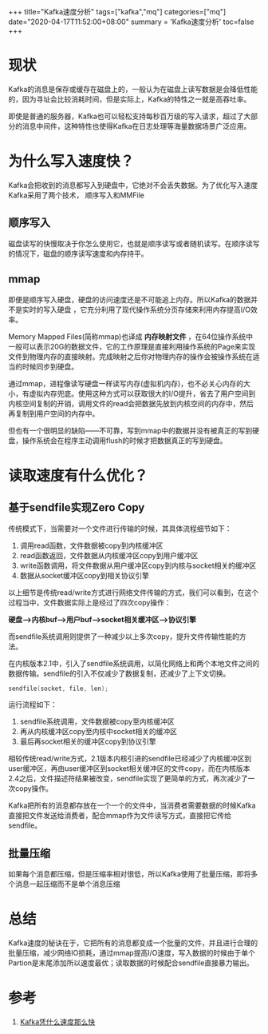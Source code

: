 +++
title="Kafka速度分析"
tags=["kafka","mq"]
categories=["mq"]
date="2020-04-17T11:52:00+08:00"
summary = 'Kafka速度分析'
toc=false
+++

现状
====

Kafka的消息是保存或缓存在磁盘上的，一般认为在磁盘上读写数据是会降低性能的，因为寻址会比较消耗时间，但是实际上，Kafka的特性之一就是高吞吐率。

即使是普通的服务器，Kafka也可以轻松支持每秒百万级的写入请求，超过了大部分的消息中间件，这种特性也使得Kafka在日志处理等海量数据场景广泛应用。

为什么写入速度快？
==================

Kafka会把收到的消息都写入到硬盘中，它绝对不会丢失数据。为了优化写入速度Kafka采用了两个技术， 顺序写入和MMFile

顺序写入
--------

磁盘读写的快慢取决于你怎么使用它，也就是顺序读写或者随机读写。在顺序读写的情况下，磁盘的顺序读写速度和内存持平。

mmap
----

即便是顺序写入硬盘，硬盘的访问速度还是不可能追上内存。所以Kafka的数据并不是实时的写入硬盘 ，它充分利用了现代操作系统分页存储来利用内存提高I/O效率。

Memory Mapped Files(简称mmap)也译成 **内存映射文件** ，在64位操作系统中一般可以表示20G的数据文件，它的工作原理是直接利用操作系统的Page来实现文件到物理内存的直接映射。完成映射之后你对物理内存的操作会被操作系统在适当的时候同步到硬盘。

通过mmap，进程像读写硬盘一样读写内存(虚拟机内存)，也不必关心内存的大小，有虚拟内存兜底。使用这种方式可以获取很大的I/O提升，省去了用户空间到内核空间复制的开销，调用文件的read会把数据先放到内核空间的内存中，然后再复制到用户空间的内存中。

但也有一个很明显的缺陷——不可靠，写到mmap中的数据并没有被真正的写到硬盘，操作系统会在程序主动调用flush的时候才把数据真正的写到硬盘。

读取速度有什么优化？
====================

基于sendfile实现Zero Copy
-------------------------

传统模式下，当需要对一个文件进行传输的时候，其具体流程细节如下：

1.	调用read函数，文件数据被copy到内核缓冲区
2.	read函数返回，文件数据从内核缓冲区copy到用户缓冲区
3.	write函数调用，将文件数据从用户缓冲区copy到内核与socket相关的缓冲区
4.	数据从socket缓冲区copy到相关协议引擎

以上细节是传统read/write方式进行网络文件传输的方式，我们可以看到，在这个过程当中，文件数据实际上是经过了四次copy操作：

**硬盘—>内核buf—>用户buf—>socket相关缓冲区—>协议引擎**

而sendfile系统调用则提供了一种减少以上多次copy，提升文件传输性能的方法。

在内核版本2.1中，引入了sendfile系统调用，以简化网络上和两个本地文件之间的数据传输。sendfile的引入不仅减少了数据复制，还减少了上下文切换。

```c
sendfile(socket, file, len);
```

运行流程如下：

1.	sendfile系统调用，文件数据被copy至内核缓冲区
2.	再从内核缓冲区copy至内核中socket相关的缓冲区
3.	最后再socket相关的缓冲区copy到协议引擎

相较传统read/write方式，2.1版本内核引进的sendfile已经减少了内核缓冲区到user缓冲区，再由user缓冲区到socket相关缓冲区的文件copy，而在内核版本2.4之后，文件描述符结果被改变，sendfile实现了更简单的方式，再次减少了一次copy操作。

Kafka把所有的消息都存放在一个一个的文件中，当消费者需要数据的时候Kafka直接把文件发送给消费者，配合mmap作为文件读写方式，直接把它传给sendfile。

批量压缩
--------

如果每个消息都压缩，但是压缩率相对很低，所以Kafka使用了批量压缩，即将多个消息一起压缩而不是单个消息压缩

总结
====

Kafka速度的秘诀在于，它把所有的消息都变成一个批量的文件，并且进行合理的批量压缩，减少网络IO损耗，通过mmap提高I/O速度，写入数据的时候由于单个Partion是末尾添加所以速度最优；读取数据的时候配合sendfile直接暴力输出。

参考
====

1.	[Kafka凭什么速度那么快](https://zhuanlan.zhihu.com/p/66482461)

